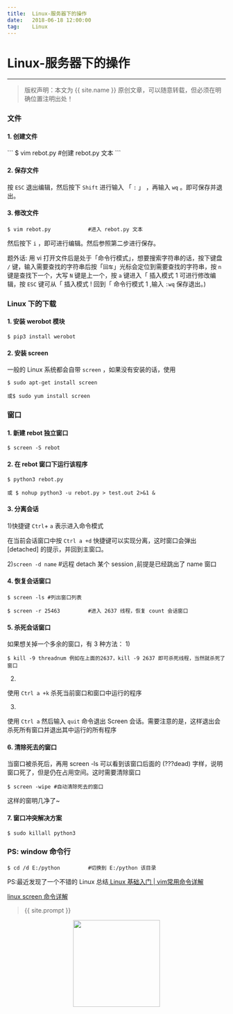 ```yaml
---              
title:  Linux-服务器下的操作
date:   2018-06-18 12:00:00
tag:    Linux
---
```

# Linux-服务器下的操作

***
> 版权声明：本文为 {{ site.name }} 原创文章，可以随意转载，但必须在明确位置注明出处！

### 文件

#### 1. 创建文件

<head><link rel="stylesheet" href="../_layouts/post.html"></head>
```
$ vim rebot.py            #创建 rebot.py 文本
```

#### 2. 保存文件

按 `ESC` 退出编辑，然后按下 `Shift` 进行输入 「 `:` 」 ，再输入 `wq` 。即可保存并退出。

#### 3. 修改文件
```
$ vim rebot.py            #进入 rebot.py 文本
```
然后按下 `i` ，即可进行编辑。然后参照第二步进行保存。
 

题外话: 用 vi 打开文件后是处于「命令行模式」，想要搜索字符串的话，按下键盘 `/` 键，输入需要查找的字符串后按「`回车`」光标会定位到需要查找的字符串，按 `n` 键是查找下一个，大写 `N` 键是上一个，按 `a` 键进入「 插入模式 1 可进行修改编辑，按 `ESC` 键可从「 插入模式 ! 回到「 命令行模式 1 ,输入 `:wq` 保存退出。)

### Linux 下的下载

#### 1. 安装 werobot 模块
```
$ pip3 install werobot
```
#### 2. 安装 screen

一般的 Linux 系统都会自带 `screen` ，如果没有安装的话，使用 
```
$ sudo apt-get install screen
```
```
或$ sudo yum install screen
```
### 窗口

#### 1. 新建 rebot 独立窗口
```
$ screen -S rebot        
```
#### 2. 在 rebot 窗口下运行该程序
```
$ python3 rebot.py
```
```
或 $ nohup python3 -u rebot.py > test.out 2>&1 &         
```
#### 3. 分离会话

1)快捷键 `Ctrl`+ `a` 表示进入命令模式 

在当前会话窗口中按 `Ctrl a +d` 快捷键可以实现分离，这时窗口会弹出 [detached] 的提示，并回到主窗口。

2)`screen -d name` #远程 detach 某个 session ,前提是已经跳出了 name 窗口        

#### 4. 恢复会话窗口
```
$ screen -ls #列出窗口列表
```
```
$ screen -r 25463         #进入 2637 线程，恢复 count 会话窗口
```
#### 5. 杀死会话窗口

如果想关掉一个多余的窗口，有 3 种方法：
1)
```
$ kill -9 threadnum 例如在上面的2637，kill -9 2637 即可杀死线程，当然就杀死了窗口
```

2)
使用 `Ctrl a +k` 杀死当前窗口和窗口中运行的程序

3)
使用 `Ctrl a` 然后输入 `quit` 命令退出 Screen 会话。需要注意的是，这样退出会杀死所有窗口并退出其中运行的所有程序

#### 6. 清除死去的窗口

当窗口被杀死后，再用 screen -ls 可以看到该窗口后面的 (???dead) 字样，说明窗口死了，但是仍在占用空间。这时需要清除窗口
```
$ screen -wipe #自动清除死去的窗口
```
这样的窗明几净了~

#### 7. 窗口冲突解决方案
```
$ sudo killall python3
```
### PS: window 命令行
```
$ cd /d E:/python         #切换到 E:/python 该目录
```


PS:最近发现了一个不错的 Linux 总结<a href="https://mp.weixin.qq.com/s/QRlFRiO6RXqBenWGZGGJVw"> Linux 基础入门 | vim常用命令详解
</a>

<a href="http://www.cnblogs.com/mchina/archive/2013/01/30/2880680.html"> linux screen 命令详解
</a>

> {{ site.prompt }}

<div  align="center">
<img src="https://rengui520.github.io/images/wechart.jpg" width = "200" height = "200"/>